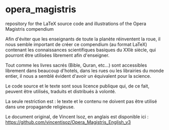 # opera_magistris
repository for the LaTeX source code and illustrations of the Opera Magistris compendium

Afin d'éviter que les enseignants de toute la planète réinventent la roue, il nous semble important de créer ce compendium (au format LaTeX) contenant les connaissances scientifiques basiques du XXIè siècle, qui pourront être utilisées librement afin d'enseigner.

Tout comme les livres sacrés (Bible, Quran, etc...) sont accessibles librement dans beaucoup d'hotels, dans les rues ou les librairies du monde entier, il nous a semblé évident d'avoir un équivalent pour la science.

Le code source et le texte sont sous licence publique qui, de ce fait, peuvent être utilisés, traduits et distribués à volonté.

La seule restriction est : le texte et le contenu ne doivent pas être utilisé dans une propagande religieuse.

Le document original, de Vincent Isoz, en anglais est disponible ici : https://github.com/vincentisoz/Opera_Magistris_English_v3
